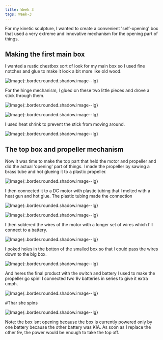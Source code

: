 ```yaml
---
title: Week 3
tags: Week-3
---
```


For my kinetic sculpture, I wanted to create a convenient 'self-opening' box that used a very extreme and innovative mechanism for the opening part of things.

<!--more-->

## Making the first main box
I wanted a rustic chestbox sort of look for my main box so I used fine notches and glue to make it look a bit more like old wood.

![Image](https://i.imgur.com/pjXZu0V.jpg){:.border.rounded.shadow.image--lg}

For the hinge mechanism, I glued on these two little pieces and drove a stick through them.

![Image](https://i.imgur.com/BuPF5eq.jpg){:.border.rounded.shadow.image--lg}


![Image](https://i.imgur.com/5IZEq5Q.jpg){:.border.rounded.shadow.image--lg}

I used heat shrink to prevent the stick from moving around.

![Image](https://thumbs.gfycat.com/EachImpishAcouchi-size_restricted.gif){:.border.rounded.shadow.image--lg}

## The top box and propeller mechanism

Now it was time to make the top part that held the motor and propeller and did the actual 'opening' part of things. I made the propeller by sawing a brass tube and hot glueing it to a plastic propeller.

![Image](https://i.imgur.com/wAL8GiJ.jpg){:.border.rounded.shadow.image--lg}

I then connected it to a DC motor with plastic tubing that I melted with a heat gun and hot glue. The plastic tubing made the connection 

![Image](https://i.imgur.com/CO0YqWn.jpg){:.border.rounded.shadow.image--lg}

![Image](https://i.imgur.com/g7YL1a4.jpg){:.border.rounded.shadow.image--lg}

I then soldered the wires of the motor with a longer set of wires which I'll connect to a battery.

![Image](https://i.imgur.com/6Q3cWst.jpg){:.border.rounded.shadow.image--lg}

I poked holes in the botton of the smalled box so that I could pass the wires down to the big box.


![Image](https://i.imgur.com/UWf3pFP.jpg){:.border.rounded.shadow.image--lg}

And heres the final product with the switch and battery I used to make the propeller go spin! I connected two 9v batteries in series to give it extra umph.

![Image](https://i.imgur.com/PeErqtH.jpg){:.border.rounded.shadow.image--lg}

#Thar she spins

![Image](https://thumbs.gfycat.com/WeepyYawningBabirusa-size_restricted.gif){:.border.rounded.shadow.image--lg}

Note: the box isnt opening because the box is currently powered only by one battery because the other battery was KIA. As soon as I replace the other 9v, the power would be enough to take the top off.

